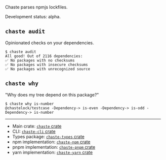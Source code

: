 <!--
SPDX-FileCopyrightText: 2025 The Chaste Authors
SPDX-License-Identifier: CC0-1.0
-->

Chaste parses npmjs lockfiles.

Development status: alpha.

## `chaste audit`

Opinionated checks on your dependencies.

```
$ chaste audit
All good! Out of 2116 dependencies:
✅ No packages with no checksums
✅ No packages with insecure checksums
✅ No packages with unrecognized source
```

## `chaste why`

"Why does my tree depend on this package?"

```
$ chaste why is-number
@chastelock/testcase -Dependency-> is-even -Dependency-> is-odd -Dependency-> is-number
```

***

* Main crate: [`chaste` crate](https://crates.io/crates/chaste)
* CLI: [`chaste-cli` crate](https://crates.io/crates/chaste-cli)
* Types package: [`chaste-types` crate](https://crates.io/crates/chaste-types)
* npm implementation: [`chaste-npm` crate](https://crates.io/crates/chaste-npm)
* pnpm implementation: [`chaste-pnpm` crate](https://crates.io/crates/chaste-pnpm)
* yarn implementation: [`chaste-yarn` crate](https://crates.io/crates/chaste-yarn)
